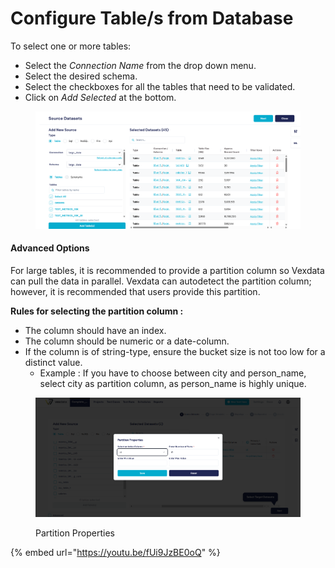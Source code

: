 # Configure Table/s from Database

To select one or more tables:

* Select the _Connection Name_ from the drop down menu.
* Select the desired schema.
* Select the checkboxes for all the tables that need to be validated.
* Click on _Add Selected_ at the bottom.

<figure><img src="../../../../../.gitbook/assets/image (90).png" alt=""><figcaption></figcaption></figure>

#### Advanced Options

For large tables, it is recommended to provide a partition column so Vexdata can pull the data in parallel. Vexdata can autodetect the partition column; however, it is recommended that users provide this partition.

**Rules for selecting the partition column :**

* The column should have an index.
* The column should be numeric or a date-column.
* If the column is of string-type, ensure the bucket size is not too low for a distinct value.
  * Example : If you have to choose between city and person\_name, select city as partition column, as person\_name is highly unique.

<figure><img src="../../../../../.gitbook/assets/Screenshot 2024-12-16 211448.png" alt=""><figcaption><p>Partition Properties</p></figcaption></figure>





{% embed url="https://youtu.be/fUi9JzBE0oQ" %}
